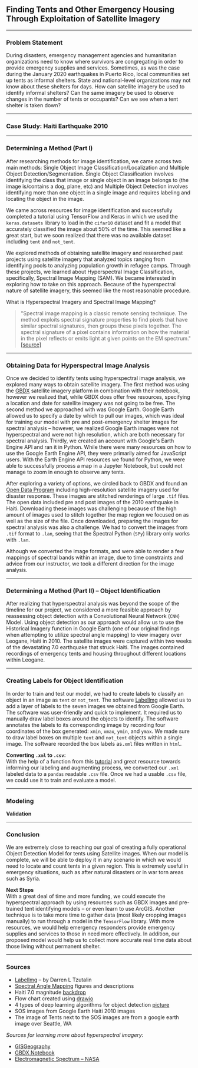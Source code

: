## Finding Tents and Other Emergency Housing Through Exploitation of Satellite Imagery
---
### Problem Statement
During disasters, emergency management agencies and humanitarian organizations need to know where survivors are congregating in order to provide emergency supplies and services. Sometimes, as was the case during the January 2020 earthquakes in Puerto Rico, local communities set up tents as informal shelters. State and national-level organizations may not know about these shelters for days. How can satellite imagery be used to identify informal shelters? Can the same imagery be used to observe changes in the number of tents or occupants? Can we see when a tent shelter is taken down?

---
### Case Study: Haiti Earthquake 2010


---
### Determining a Method (Part I)
After researching methods for image identification, we came across two main methods: Single Object Image Classification/Localization and Multiple Object Detection/Segmentation. Single Object Classification involves identifying the class that image or single object in an image belongs to (the image is/contains a dog, plane, etc) and Multiple Object Detection involves identifying more than one object in a single image and requires labeling and locating the object in the image.

We came across resources for image identification and successfully completed a tutorial using TensorFlow and Keras in which we used the `keras.datasets` library to load in the `cifar10` dataset and fit a model that accurately classified the image about 50% of the time. This seemed like a great start, but we soon realized that there was no available dataset including `tent` and `not_tent`.

We explored methods of obtaining satellite imagery and researched past projects using satellite imagery that analyzed topics ranging from identifying pools to analyzing population growth in refugee camps. Through these projects, we learned about Hyperspectral Image Classification, specifically, Spectral Image Mapping (SAM). We became interested in exploring how to take on this approach. Because of the hyperspectral nature of satellite imagery, this seemed like the most reasonable procedure.  

What is Hyperspectral Imagery and Spectral Image Mapping?
>"Spectral image mapping is a classic remote sensing technique. The method exploits spectral signature properties to find pixels that have similar spectral signatures, then groups these pixels together. The spectral signature of a pixel contains information on how the material in the pixel reflects or emits light at given points on the EM spectrum." [[source]](https://notebooks.geobigdata.io/hub/tutorials/5c0028260b1ae21bb825284c?tab=code)

---
### Obtaining Data for Hyperspectral Image Analysis
Once we decided to identify tents using hyperspectral image analysis, we explored many ways to obtain satellite imagery. The first method was using the [GBDX](https://www.digitalglobe.com/products/gbdx) satellite imagery platform in combination with their notebook, however we realized that, while GBDX does offer free resources, specifying a location and date for satellite imagery was not going to be free. The second method we approached with was Google Earth. Google Earth allowed us to specify a date by which to pull our images, which was ideal for training our model with pre and post-emergency shelter images for spectral analysis – however, we realized Google Earth images were not hyperspectral and were not high resolution, which are both necessary for spectral analysis. Thirdly, we created an account with Google's Earth Engine API and ran it in Python. While there were many resources on how to use the Google Earth Engine API, they were primarily aimed for JavaScript users. With the Earth Engine API resources we found for Python, we were able to successfully process a map in a Jupyter Notebook, but could not manage to zoom in enough to observe any tents.

After exploring a variety of options, we circled back to GBDX and found an [Open Data Program](https://www.digitalglobe.com/ecosystem/open-data) including high-resolution satellite imagery used for disaster response. These images are stitched renderings of large `.tif` files. The open data included pre and post images of the 2010 earthquake in Haiti. Downloading these images was challenging because of the high amount of images used to stitch together the map region we focused on as well as the size of the file. Once downloaded, preparing the images for spectral analysis was also a challenge. We had to convert the images from `.tif` format to `.lan`, seeing that the Spectral Python (`SPy`) library only works with `.lan`.

Although we converted the image formats, and were able to render a few mappings of spectral bands within an image, due to time constraints and advice from our instructor, we took a different direction for the image analysis.

---
### Determining a Method (Part II) – Object Identification
After realizing that hyperspectral analysis was beyond the scope of the timeline for our project, we considered a more feasible approach by reassessing object detection with a Convolutional Neural Network (`CNN`) Model. Using object detection as our approach would allow us to use the Historical Imagery function in Google Earth (one of our original findings when attempting to utilize spectral angle mapping) to view imagery over Leogane, Haiti in 2010. The satellite images were captured within two weeks of the devastating 7.0 earthquake that struck Haiti. The images contained recordings of emergency tents and housing throughout different locations within Leogane.

---
### Creating Labels for Object Identification
In order to train and test our model, we had to create labels to classify an object in an image as `tent` or `not_tent`. The software [LabelImg](https://github.com/tzutalin/labelImg) allowed us to add a layer of labels to the seven images we obtained from Google Earth. The software was user-friendly and quick to implement. It required us to manually draw label boxes around the objects to identify. The software annotates the labels to its corresponding image by recording four coordinates of the box generated: `xmin`, `xmax`, `ymin`, and `ymax`. We made sure to draw label boxes on multiple `tent` and `not_tent` objects within a single image. The software recorded the box labels as`.xml` files written in `html`.

**Converting `.xml` to `.csv`:**  
With the help of a function from this [tutorial](https://github.com/asetkn/Tutorial-Image-and-Multiple-Bounding-Boxes-Augmentation-for-Deep-Learning-in-4-Steps/blob/master/Tutorial-Image-and-Multiple-Bounding-Boxes-Augmentation-for-Deep-Learning-in-4-Steps.ipynb) and great resource towards informing our labeling and augmenting process, we converted our `.xml` labeled data to a `pandas` readable `.csv` file. Once we had a usable `.csv` file, we could use it to train and evaluate a model.

---
### Modeling

**Validation**

---
### Conclusion
We are extremely close to reaching our goal of creating a fully operational Object Detection Model for tents using Satellite images. When our model is complete, we will be able to deploy it in any scenario in which we would need to locate and count tents in a given region. This is extremely useful in emergency situations, such as after natural disasters or in war torn areas such as Syria.


**Next Steps**  
With a great deal of time and more funding, we could execute the hyperspectral approach by using resources such as GBDX images and pre-trained tent identifying models – or even learn to use ArcGIS. Another technique is to take more time to gather data (most likely cropping images manually) to run through a model in the `TensorFlow` library. With more resources, we would help emergency responders provide emergency supplies and services to those in need more effectively. In addition, our proposed model would help us to collect more accurate real time data about those living without permanent shelter.

---
### Sources
- [LabelImg](https://github.com/tzutalin) – by Darren L Tzutalin
- [Spectral Angle Mapping](https://notebooks.geobigdata.io/hub/tutorials/5c0028260b1ae21bb825284c?tab=code) figures and descriptions
- Haiti 7.0 magnitude [backdrop](https://www.digitalglobe.com/ecosystem/open-data/haiti)
- Flow chart created using [drawio](https://www.draw.io)
- 4 types of deep learning algorithms for object detection [picture](https://medium.com/zylapp/review-of-deep-learning-algorithms-for-object-detection-c1f3d437b852)
- SOS images from Google Earth Haiti 2010 images
- The image of Tents next to the SOS images are from a google earth image over Seattle, WA


*Sources for learning more about hyperspectral imagery:*
- [GISGeography](https://gisgeography.com/multispectral-vs-hyperspectral-imagery-explained/)
- [GBDX Notebook](https://notebooks.geobigdata.io/hub/tutorials/5c0028260b1ae21bb825284c?tab=code)
- [Electromagnetic Spectrum – NASA](https://earthobservatory.nasa.gov/features/RemoteSensing/remote_03.php)
